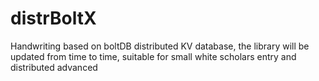 # distrBoltX
Handwriting based on boltDB distributed KV database, the library will be updated from time to time, suitable for small white scholars entry and distributed advanced

